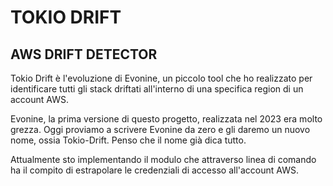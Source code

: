 # TOKIO DRIFT
## AWS DRIFT DETECTOR

Tokio Drift è l'evoluzione di Evonine, un piccolo tool che ho realizzato per identificare tutti gli stack driftati all'interno di una specifica region di un account AWS. 

Evonine, la prima versione di questo progetto, realizzata nel 2023 era molto grezza. Oggi proviamo a scrivere Evonine da zero e gli daremo un nuovo nome, ossia Tokio-Drift. Penso che il nome già dica tutto. 

Attualmente sto implementando il modulo che attraverso linea di comando ha il compito di estrapolare le credenziali di accesso all'account AWS.


